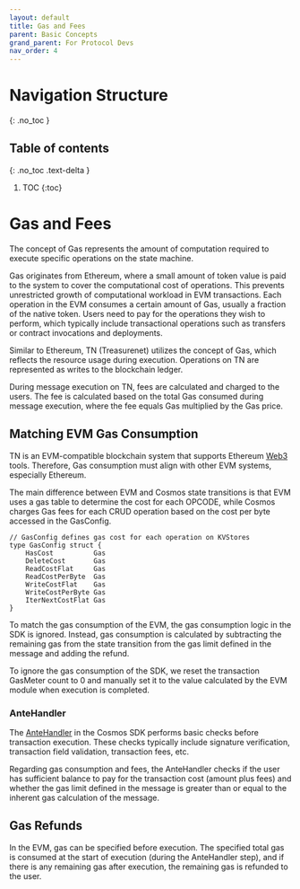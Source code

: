 ```yaml
---
layout: default
title: Gas and Fees
parent: Basic Concepts
grand_parent: For Protocol Devs
nav_order: 4
---
```


# Navigation Structure
{: .no_toc }

## Table of contents
{: .no_toc .text-delta }

1. TOC
{:toc}


# Gas and Fees

The concept of Gas represents the amount of computation required to execute specific operations on the state machine.

Gas originates from Ethereum, where a small amount of token value is paid to the system to cover the computational cost of operations. This prevents unrestricted growth of computational workload in EVM transactions. Each operation in the EVM consumes a certain amount of Gas, usually a fraction of the native token. Users need to pay for the operations they wish to perform, which typically include transactional operations such as transfers or contract invocations and deployments.

Similar to Ethereum, TN (Treasurenet) utilizes the concept of Gas, which reflects the resource usage during execution. Operations on TN are represented as writes to the blockchain ledger.

During message execution on TN, fees are calculated and charged to the users. The fee is calculated based on the total Gas consumed during message execution, where the fee equals Gas multiplied by the Gas price.

## Matching EVM Gas Consumption

TN is an EVM-compatible blockchain system that supports Ethereum [Web3](https://web3js.readthedocs.io/en/v1.7.5/) tools. Therefore, Gas consumption must align with other EVM systems, especially Ethereum.

The main difference between EVM and Cosmos state transitions is that EVM uses a gas table to determine the cost for each OPCODE, while Cosmos charges Gas fees for each CRUD operation based on the cost per byte accessed in the GasConfig.

```golang
// GasConfig defines gas cost for each operation on KVStores
type GasConfig struct {
	HasCost          Gas
	DeleteCost       Gas
	ReadCostFlat     Gas
	ReadCostPerByte  Gas
	WriteCostFlat    Gas
	WriteCostPerByte Gas
	IterNextCostFlat Gas
}
```

To match the gas consumption of the EVM, the gas consumption logic in the SDK is ignored. Instead, gas consumption is calculated by subtracting the remaining gas from the state transition from the gas limit defined in the message and adding the refund.

To ignore the gas consumption of the SDK, we reset the transaction GasMeter count to 0 and manually set it to the value calculated by the EVM module when execution is completed.

### AnteHandler

The [AnteHandler](https://docs.cosmos.network/v0.45/modules/auth/03_antehandlers.html) in the Cosmos SDK performs basic checks before transaction execution. These checks typically include signature verification, transaction field validation, transaction fees, etc.

Regarding gas consumption and fees, the AnteHandler checks if the user has sufficient balance to pay for the transaction cost (amount plus fees) and whether the gas limit defined in the message is greater than or equal to the inherent gas calculation of the message.

## Gas Refunds

In the EVM, gas can be specified before execution. The specified total gas is consumed at the start of execution (during the AnteHandler step), and if there is any remaining gas after execution, the remaining gas is refunded to the user.
